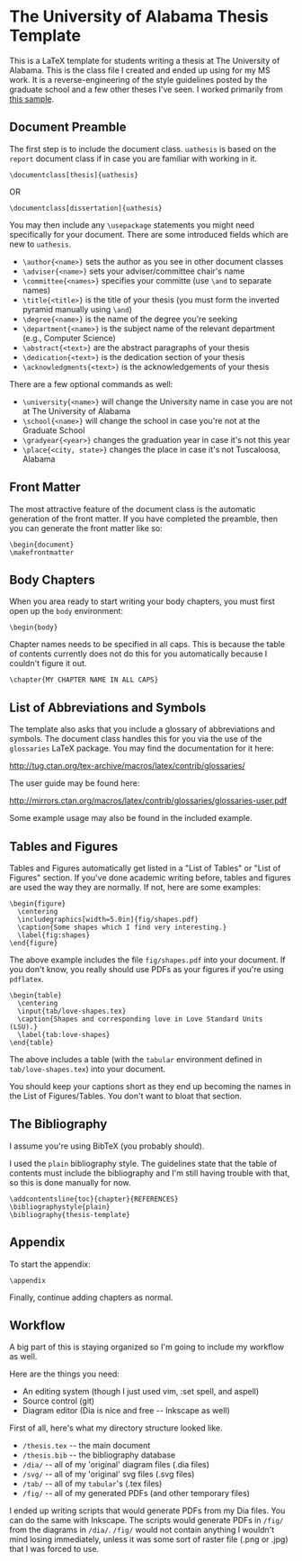 # The University of Alabama Thesis Template

This is a LaTeX template for students writing a thesis at The University of
Alabama. This is the class file I created and ended up using for my MS work.
It is a reverse-engineering of the style guidelines posted by the graduate
school and a few other theses I've seen. I worked primarily from [this
sample][guidelines].

[guidelines]: http://services.graduate.ua.edu/etd/td_sample.pdf

## Document Preamble

The first step is to include the document class. `uathesis` is based on the
`report` document class if in case you are familiar with working in it.

    \documentclass[thesis]{uathesis}

OR

    \documentclass[dissertation]{uathesis}

You may then include any `\usepackage` statements you might need specifically
for your document. There are some introduced fields which are new to
`uathesis`.

* `\author{<name>}` sets the author as you see in other document classes
* `\adviser{<name>}` sets your adviser/committee chair's name
* `\committee{<names>}` specifies your committe (use `\and` to separate names)
* `\title{<title>}` is the title of your thesis
  (you must form the inverted pyramid manually using `\and`)
* `\degree{<name>}` is the name of the degree you're seeking
* `\department{<name>}` is the subject name of the relevant department
  (e.g., Computer Science)
* `\abstract{<text>}` are the abstract paragraphs of your thesis
* `\dedication{<text>}` is the dedication section of your thesis
* `\acknowledgments{<text>}` is the acknowledgements of your thesis

There are a few optional commands as well:

* `\university{<name>}` will change the University name in case you are not at
  The University of Alabama
* `\school{<name>}` will change the school in case you're not at the Graduate
  School
* `\gradyear{<year>}` changes the graduation year in case it's not this year
* `\place{<city, state>}` changes the place in case it's not Tuscaloosa,
  Alabama

## Front Matter

The most attractive feature of the document class is the automatic generation
of the front matter. If you have completed the preamble, then you can generate
the front matter like so:

    \begin{document}
    \makefrontmatter

## Body Chapters

When you area ready to start writing your body chapters, you must first open up
the `body` environment:

    \begin{body}

Chapter names needs to be specified in all caps. This is because the table of
contents currently does not do this for you automatically because I couldn't
figure it out.

    \chapter{MY CHAPTER NAME IN ALL CAPS}

## List of Abbreviations and Symbols

The template also asks that you include a glossary of abbreviations and
symbols. The document class handles this for you via the use of the
`glossaries` LaTeX package. You may find the documentation for it here:

http://tug.ctan.org/tex-archive/macros/latex/contrib/glossaries/

The user guide may be found here:

http://mirrors.ctan.org/macros/latex/contrib/glossaries/glossaries-user.pdf

Some example usage may also be found in the included example.

## Tables and Figures

Tables and Figures automatically get listed in a "List of Tables" or "List of
Figures" section. If you've done academic writing before, tables and figures
are used the way they are normally. If not, here are some examples:

    \begin{figure}
      \centering
      \includegraphics[width=5.0in]{fig/shapes.pdf}
      \caption{Some shapes which I find very interesting.}
      \label{fig:shapes}
    \end{figure}

The above example includes the file `fig/shapes.pdf` into your document. If you
don't know, you really should use PDFs as your figures if you're using
`pdflatex`.

    \begin{table}
      \centering
      \input{tab/love-shapes.tex}
      \caption{Shapes and corresponding love in Love Standard Units (LSU).}
      \label{tab:love-shapes}
    \end{table}

The above includes a table (with the `tabular` environment defined in
`tab/love-shapes.tex`) into your document.

You should keep your captions short as they end up becoming the names in the
List of Figures/Tables. You don't want to bloat that section.

## The Bibliography

I assume you're using BibTeX (you probably should).

I used the `plain` bibliography style. The guidelines state that the table of
contents must include the bibliography and I'm still having trouble with that,
so this is done manually for now.

    \addcontentsline{toc}{chapter}{REFERENCES}
    \bibliographystyle{plain}
    \bibliography{thesis-template}

## Appendix

To start the appendix:

    \appendix

Finally, continue adding chapters as normal.

## Workflow

A big part of this is staying organized so I'm going to include my workflow as
well.

Here are the things you need:

* An editing system (though I just used vim, :set spell, and aspell)
* Source control (git)
* Diagram editor (Dia is nice and free -- Inkscape as well)

First of all, here's what my directory structure looked like.

* `/thesis.tex` -- the main document
* `/thesis.bib` -- the bibliography database
* `/dia/` -- all of my 'original' diagram files (.dia files)
* `/svg/` -- all of my 'original' svg files (.svg files)
* `/tab/` -- all of my `tabular`'s (.tex files)
* `/fig/` -- all of my generated PDFs (and other temporary files)

I ended up writing scripts that would generate PDFs from my Dia files. You can
do the same with Inkscape. The scripts would generate PDFs in `/fig/` from the
diagrams in `/dia/`. `/fig/` would not contain anything I wouldn't mind losing
immediately, unless it was some sort of raster file (.png or .jpg) that I was
forced to use.
